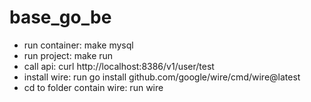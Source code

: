 # base_go_be
- run container: make mysql
- run project: make run
- call api: curl  http://localhost:8386/v1/user/test
- install wire: run go install github.com/google/wire/cmd/wire@latest
- cd to folder contain wire: run wire